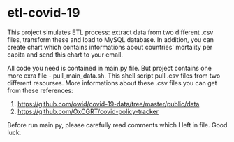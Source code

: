 # etl-covid-19
This project simulates ETL process: extract data from two different .csv files, transform these and load to MySQL database. In addition, you can create chart which contains informations about countries' mortality per capita and send this chart to your email.

All code you need is contained in main.py file. But project contains one more exra file - 
pull_main_data.sh. This shell script pull .csv files from two different resourses. More informations about these .csv files you can get from these references: 

1. https://github.com/owid/covid-19-data/tree/master/public/data
2. https://github.com/OxCGRT/covid-policy-tracker

Before run main.py, please carefully read comments which I left in file.
Good luck.
